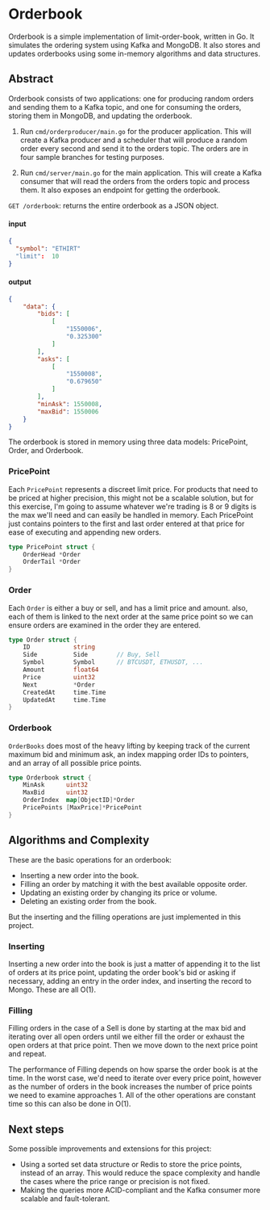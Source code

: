 # Orderbook
Orderbook is a simple implementation of limit-order-book, written in Go. It simulates the ordering system using Kafka and MongoDB. It also stores and updates orderbooks using some in-memory algorithms and data structures.

## Abstract
Orderbook consists of two applications: one for producing random orders and sending them to a Kafka topic, and one for consuming the orders, storing them in MongoDB, and updating the orderbook.

1. Run `cmd/orderproducer/main.go` for the producer application. This will create a Kafka producer and a scheduler that will produce a random order every second and send it to the orders topic. The orders are in four sample branches for testing purposes.

2. Run `cmd/server/main.go` for the main application. This will create a Kafka consumer that will read the orders from the orders topic and process them. It also exposes an endpoint for getting the orderbook.

`GET /orderbook`: returns the entire orderbook as a JSON object.
#### input
```json
{
  "symbol": "ETHIRT"
  "limit":  10
}
```
#### output
```json
{
    "data": {
        "bids": [
            [
                "1550006",
                "0.325300"
            ]
        ],
        "asks": [
            [
                "1550008",
                "0.679650"
            ]
        ],
        "minAsk": 1550008,
        "maxBid": 1550006
    }
}
```

The orderbook is stored in memory using three data models: PricePoint, Order, and Orderbook. 
### PricePoint
Each `PricePoint` represents a discreet limit price. For products that need to be priced at higher precision, this might not be a scalable solution, but for this exercise, I'm going to assume whatever we're trading is 8 or 9 digits is the max we'll need and can easily be handled in memory. Each PricePoint just contains pointers to the first and last order entered at that price for ease of executing and appending new orders.
```go
type PricePoint struct {
	OrderHead *Order
	OrderTail *Order
}
```
### Order
Each `Order` is either a buy or sell, and has a limit price and amount. also, each of them is linked to the next order at the same price point so we can ensure orders are examined in the order they are entered.
```go
type Order struct {
	ID            string 
	Side          Side        // Buy, Sell    
	Symbol        Symbol      // BTCUSDT, ETHUSDT, ...
	Amount        float64
	Price         uint32
	Next          *Order
	CreatedAt     time.Time
	UpdatedAt     time.Time
}
```
### Orderbook
`OrderBooks` does most of the heavy lifting by keeping track of the current maximum bid and minimum ask, an index mapping order IDs to pointers, and an array of all possible price points.
```go
type Orderbook struct {
	MinAsk      uint32
	MaxBid      uint32
	OrderIndex  map[ObjectID]*Order
	PricePoints [MaxPrice]*PricePoint
}
```

## Algorithms and Complexity

These are the basic operations for an orderbook:
- Inserting a new order into the book.
- Filling an order by matching it with the best available opposite order.
- Updating an existing order by changing its price or volume.
- Deleting an existing order from the book.

But the inserting and the filling operations are just implemented in this project.

### Inserting
Inserting a new order into the book is just a matter of appending it to the list of orders at its price point, updating the order book's bid or asking if necessary, adding an entry in the order index, and inserting the record to Mongo. These are all O(1).

### Filling
Filling orders in the case of a Sell is done by starting at the max bid and iterating over all open orders until we either fill the order or exhaust the open orders at that price point. Then we move down to the next price point and repeat. 

The performance of Filling depends on how sparse the order book is at the time. In the worst case, we'd need to iterate over every price point, however as the number of orders in the book increases the number of price points we need to examine approaches 1. All of the other operations are constant time so this can also be done in O(1).

## Next steps
Some possible improvements and extensions for this project:
- Using a sorted set data structure or Redis to store the price points, instead of an array. This would reduce the space complexity and handle the cases where the price range or precision is not fixed.
- Making the queries more ACID-compliant and the Kafka consumer more scalable and fault-tolerant.

















